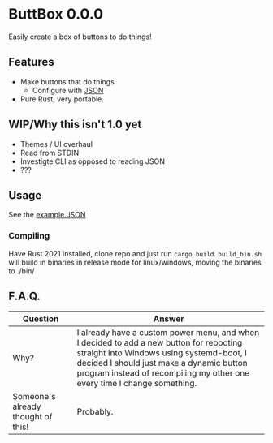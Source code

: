 # ButtBox 0.0.0
Easily create a box of buttons to do things!

## Features
  * Make buttons that do things
    * Configure with [JSON](./demo.json)
  * Pure Rust, very portable.

## WIP/Why this isn't 1.0 yet
  * Themes / UI overhaul
  * Read from STDIN
  * Investigte CLI as opposed to reading JSON
  * ???
  
## Usage
See the [example JSON](./demo.json)

### Compiling
Have Rust 2021 installed, clone repo and just run `cargo build`.
`build_bin.sh` will build in binaries in release mode for linux/windows, moving the binaries to ./bin/

## F.A.Q.
Question|Answer
---|---
Why?|I already have a custom power menu, and when I decided to add a new button for rebooting straight into Windows using systemd-boot, I decided I should just make a dynamic button program instead of recompiling my other one every time I change something.
Someone's already thought of this!|Probably.
